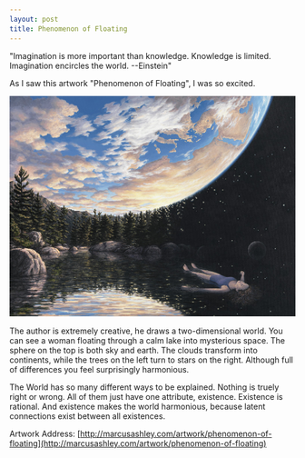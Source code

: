 ```yaml
---
layout: post
title: Phenomenon of Floating
---
```


"Imagination is more important than knowledge. Knowledge is limited. Imagination encircles the world. --Einstein"


As I saw this artwork "Phenomenon of Floating", I was so excited.

![excited](/images/post2_1.jpg)

The author is extremely creative, he draws a two-dimensional world. You can see a woman floating through a calm lake into mysterious space. The sphere on the top is both sky and earth. The clouds transform into continents, while the trees on the left turn to stars on the right. Although full of differences you feel surprisingly harmonious.

The World has so many different ways to be explained. Nothing is truely right or wrong. All of them just have one attribute, existence. Existence is rational. And existence makes the world harmonious, because latent connections exist between all existences.

Artwork Address: [http://marcusashley.com/artwork/phenomenon-of-floating](http://marcusashley.com/artwork/phenomenon-of-floating)
